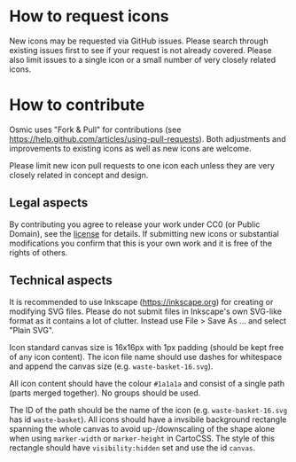 # How to request icons
New icons may be requested via GitHub issues. Please search through existing issues first to see if your request is not already covered. Please also limit issues to a
single icon or a small number of very closely related icons.


# How to contribute

Osmic uses "Fork & Pull" for contributions (see https://help.github.com/articles/using-pull-requests). Both adjustments and improvements to existing icons as well as
new icons are welcome.

Please limit new icon pull requests to one icon each unless they are very closely related in concept and design.

## Legal aspects

By contributing you agree to release your work under CC0 (or Public Domain), see the [license](https://github.com/nebulon42/osmic/blob/master/LICENSE.txt) for details.
If submitting new icons or substantial modifications you confirm that this is your own work and it is free of the rights of others.

## Technical aspects

It is recommended to use Inkscape (https://inkscape.org) for creating or modifying SVG files. Please do not submit files in Inkscape's own SVG-like format as it contains
a lot of clutter. Instead use File > Save As ... and select "Plain SVG".

Icon standard canvas size is 16x16px with 1px padding (should be kept free of any icon content). The icon file name should use dashes for whitespace and append the canvas size (e.g. `waste-basket-16.svg`).

All icon content should have the colour `#1a1a1a` and consist of a single path (parts merged together). No groups should be used.

The ID of the path should be the name of the icon (e.g. `waste-basket-16.svg` has id `waste-basket`). All icons should have a invsibile background rectangle
spanning the whole canvas to avoid up-/downscaling of the shape alone when using `marker-width` or `marker-height` in CartoCSS. The style of this rectangle should have `visibility:hidden` set and
use the id `canvas`.
